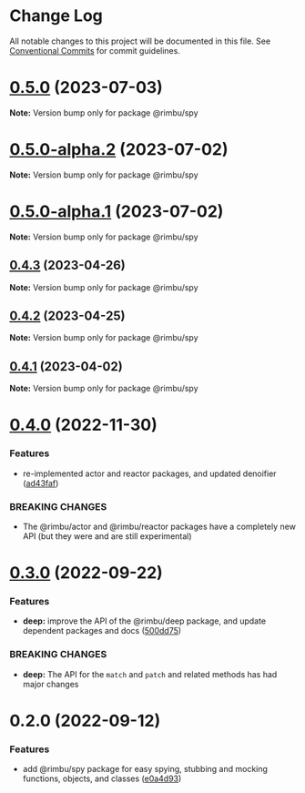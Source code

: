 # Change Log

All notable changes to this project will be documented in this file.
See [Conventional Commits](https://conventionalcommits.org) for commit guidelines.

# [0.5.0](https://github.com/rimbu-org/rimbu/compare/@rimbu/spy@0.5.0-alpha.2...@rimbu/spy@0.5.0) (2023-07-03)

**Note:** Version bump only for package @rimbu/spy

# [0.5.0-alpha.2](https://github.com/rimbu-org/rimbu/compare/@rimbu/spy@0.5.0-alpha.1...@rimbu/spy@0.5.0-alpha.2) (2023-07-02)

**Note:** Version bump only for package @rimbu/spy

# [0.5.0-alpha.1](https://github.com/rimbu-org/rimbu/compare/@rimbu/spy@0.4.3...@rimbu/spy@0.5.0-alpha.1) (2023-07-02)

**Note:** Version bump only for package @rimbu/spy

## [0.4.3](https://github.com/rimbu-org/rimbu/compare/@rimbu/spy@0.4.2...@rimbu/spy@0.4.3) (2023-04-26)

**Note:** Version bump only for package @rimbu/spy

## [0.4.2](https://github.com/rimbu-org/rimbu/compare/@rimbu/spy@0.4.1...@rimbu/spy@0.4.2) (2023-04-25)

**Note:** Version bump only for package @rimbu/spy

## [0.4.1](https://github.com/rimbu-org/rimbu/compare/@rimbu/spy@0.4.0...@rimbu/spy@0.4.1) (2023-04-02)

**Note:** Version bump only for package @rimbu/spy

# [0.4.0](https://github.com/rimbu-org/rimbu/compare/@rimbu/spy@0.3.0...@rimbu/spy@0.4.0) (2022-11-30)

### Features

- re-implemented actor and reactor packages, and updated denoifier ([ad43faf](https://github.com/rimbu-org/rimbu/commit/ad43faf1154d43fae79eea418d8b3bea28b04a2f))

### BREAKING CHANGES

- The @rimbu/actor and @rimbu/reactor packages have a completely new API (but they
  were and are still experimental)

# [0.3.0](https://github.com/rimbu-org/rimbu/compare/@rimbu/spy@0.2.0...@rimbu/spy@0.3.0) (2022-09-22)

### Features

- **deep:** improve the API of the @rimbu/deep package, and update dependent packages and docs ([500dd75](https://github.com/rimbu-org/rimbu/commit/500dd7557b84fd5e571856d08dca176bc7a49b49))

### BREAKING CHANGES

- **deep:** The API for the `match` and `patch` and related methods has had major changes

# 0.2.0 (2022-09-12)

### Features

- add @rimbu/spy package for easy spying, stubbing and mocking functions, objects, and classes ([e0a4d93](https://github.com/rimbu-org/rimbu/commit/e0a4d933e022293eb4bb1fa0e13c7975c76f2f8d))

